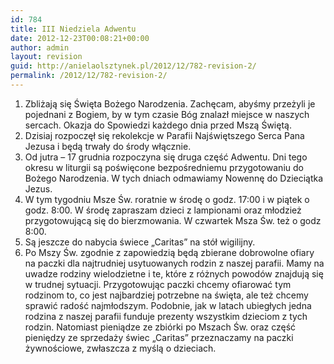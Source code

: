 ```yaml
---
id: 784
title: III Niedziela Adwentu
date: 2012-12-23T00:08:21+00:00
author: admin
layout: revision
guid: http://anielaolsztynek.pl/2012/12/782-revision-2/
permalink: /2012/12/782-revision-2/
---
```

  1. Zbliżają się Święta Bożego Narodzenia. Zachęcam, abyśmy przeżyli je pojednani z Bogiem, by w tym czasie Bóg znalazł miejsce w naszych sercach. Okazja do Spowiedzi każdego dnia przed Mszą Świętą.
  2. Dzisiaj rozpoczęł się rekolekcje w Parafii Najświętszego Serca Pana Jezusa i będą trwały do środy włącznie.
  3. Od jutra &#8211; 17 grudnia rozpoczyna się druga część Adwentu. Dni tego okresu w liturgii są poświęcone bezpośredniemu przygotowaniu do Bożego Narodzenia. W tych dniach odmawiamy Nowennę do Dzieciątka Jezus.
  4. W tym tygodniu Msze Św. roratnie w środę o godz. 17:00 i w piątek o godz. 8:00. W środę zapraszam dzieci z lampionami oraz młodzież przygotowującą się do bierzmowania. W czwartek Msza Św. też o godz 8:00.
  5. Są jeszcze do nabycia świece &#8222;Caritas&#8221; na stół wigilijny.
  6. Po Mszy Św. zgodnie z zapowiedzią będą zbierane dobrowolne ofiary na paczki dla najtrudniej usytuowanych rodzin z naszej parafii. Mamy na uwadze rodziny wielodzietne i te, które z różnych powodów znajdują się w trudnej sytuacji. Przygotowując paczki chcemy ofiarować tym rodzinom to, co jest najbardziej potrzebne na święta, ale też chcemy sprawić radość najmłodszym. Podobnie, jak w latach ubiegłych jedna rodzina z naszej parafii funduje prezenty wszystkim dzieciom z tych rodzin. Natomiast pieniądze ze zbiórki po Mszach Św. oraz część pieniędzy ze sprzedaży świec &#8222;Caritas&#8221; przeznaczamy na paczki żywnościowe, zwłaszcza z myślą o dzieciach.